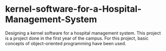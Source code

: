 # kernel-software-for-a-Hospital-Management-System
Designing a kernel software for a hospital management system. This project is a project done in the first year of the campus. For this project, basic concepts of object-oriented programming have been used.
